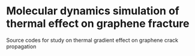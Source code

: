# Molecular dynamics simulation of thermal effect on graphene fracture
Source codes for study on thermal gradient effect on graphene crack propagation
